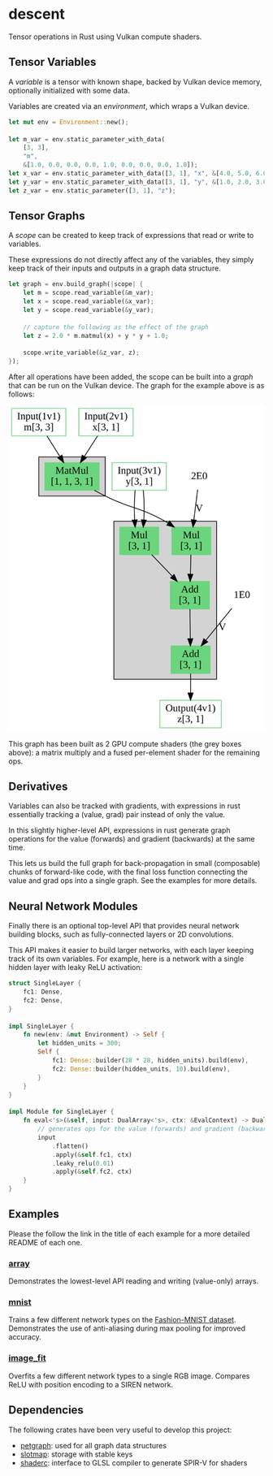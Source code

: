# descent

Tensor operations in Rust using Vulkan compute shaders.

## Tensor Variables

A _variable_ is a tensor with known shape, backed by Vulkan device memory, optionally initialized with some data.

Variables are created via an _environment_, which wraps a Vulkan device.

```rust
let mut env = Environment::new();

let m_var = env.static_parameter_with_data(
    [3, 3],
    "m",
    &[1.0, 0.0, 0.0, 0.0, 1.0, 0.0, 0.0, 0.0, 1.0]);
let x_var = env.static_parameter_with_data([3, 1], "x", &[4.0, 5.0, 6.0]);
let y_var = env.static_parameter_with_data([3, 1], "y", &[1.0, 2.0, 3.0]);
let z_var = env.static_parameter([3, 1], "z");
```

## Tensor Graphs

A _scope_ can be created to keep track of expressions that read or write to variables.

These expressions do not directly affect any of the variables, they simply keep track of their inputs and outputs in a graph data structure.

```rust
let graph = env.build_graph(|scope| {
    let m = scope.read_variable(&m_var);
    let x = scope.read_variable(&x_var);
    let y = scope.read_variable(&y_var);

    // capture the following as the effect of the graph
    let z = 2.0 * m.matmul(x) + y * y + 1.0;
    
    scope.write_variable(&z_var, z);
});
```

After all operations have been added, the scope can be built into a _graph_ that can be run on the Vulkan device.  The graph for the example above is as follows:

![array graph](docs/array.svg)

This graph has been built as 2 GPU compute shaders (the grey boxes above): a matrix multiply and a fused per-element shader for the remaining ops.

## Derivatives

Variables can also be tracked with gradients, with expressions in rust essentially tracking a (value, grad) pair instead of only the value.

In this slightly higher-level API, expressions in rust generate graph operations for the value (forwards) and gradient (backwards) at the same time.

This lets us build the full graph for back-propagation in small (composable) chunks of forward-like code, with the final loss function connecting the value and grad ops into a single graph.  See the examples for more details.

## Neural Network Modules

Finally there is an optional top-level API that provides neural network building blocks, such as fully-connected layers or 2D convolutions.

This API makes it easier to build larger networks, with each layer keeping track of its own variables.  For example, here is a network with a single hidden layer with leaky ReLU activation:

```rust
struct SingleLayer {
    fc1: Dense,
    fc2: Dense,
}

impl SingleLayer {
    fn new(env: &mut Environment) -> Self {
        let hidden_units = 300;
        Self {
            fc1: Dense::builder(28 * 28, hidden_units).build(env),
            fc2: Dense::builder(hidden_units, 10).build(env),
        }
    }
}

impl Module for SingleLayer {
    fn eval<'s>(&self, input: DualArray<'s>, ctx: &EvalContext) -> DualArray<'s> {
        // generates ops for the value (forwards) and gradient (backwards) through the layers
        input
            .flatten()
            .apply(&self.fc1, ctx)
            .leaky_relu(0.01)
            .apply(&self.fc2, ctx)
    }
}
```

## Examples

Please the follow the link in the title of each example for a more detailed README of each one.

### [array](examples/array)

Demonstrates the lowest-level API reading and writing (value-only) arrays.

### [mnist](examples/mnist)

Trains a few different network types on the [Fashion-MNIST dataset](https://github.com/zalandoresearch/fashion-mnist).  Demonstrates the use of anti-aliasing during max pooling for improved accuracy.

### [image_fit](examples/image_fit)

Overfits a few different network types to a single RGB image.  Compares ReLU with position encoding to a SIREN network.

## Dependencies

The following crates have been very useful to develop this project:

- [petgraph](https://github.com/petgraph/petgraph): used for all graph data structures
- [slotmap](https://github.com/orlp/slotmap): storage with stable keys
- [shaderc](https://github.com/google/shaderc-rs): interface to GLSL compiler to generate SPIR-V for shaders
